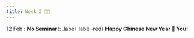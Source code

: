 ```yaml
---
title: Week 3 🧨🎆 
---
```


12 Feb
: **No Seminar**{: .label .label-red} __Happy Chinese New Year 🐇 You!__
